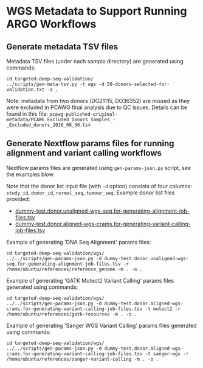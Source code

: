 # WGS Metadata to Support Running ARGO Workflows

## Generate metadata TSV files

Metadata TSV files (under each sample directory) are generated using commands:

```
cd targeted-deep-seq-validation/
../scripts/gen-meta-tsv.py -t wgs -d 50-donors-selected-for-validation.txt -o .
```

Note: metadata from two donors (DO21115, DO36352) are missed as they were excluded in PCAWG final analysis due to QC issues. Details can be found in this file: `pcawg-published-original-metadata/PCAWG_Excluded_Donors_Samples_-_Excluded_donors_2016_08_30.tsv`

## Generate Nextflow params files for running alignment and variant calling workflows

Nextflow params files are generated using `gen-params-json.py` script, see the examples blow.

Note that the donor list input file (with `-d` option) consists of four columns: `study_id`, `donor_id`,
`normal_seq`, `tumour_seq`. Example donor list files provided:
* [dummy-test.donor.unaligned-wgs-seq.for-generating-alignment-job-files.tsv](https://github.com/icgc-argo-workflows/metadata-for-benchmarking-datasets/blob/main/targeted-deep-seq-validation/wgs/dummy-test.donor.unaligned-wgs-seq.for-generating-alignment-job-files.tsv)
* [dummy-test.donor.aligned-wgs-crams.for-generating-variant-calling-job-files.tsv](https://github.com/icgc-argo-workflows/metadata-for-benchmarking-datasets/blob/main/targeted-deep-seq-validation/wgs/dummy-test.donor.aligned-wgs-crams.for-generating-variant-calling-job-files.tsv)

Example of generating 'DNA Seq Alignment' params files:
```
cd targeted-deep-seq-validation/wgs/
../../scripts/gen-params-json.py -d dummy-test.donor.unaligned-wgs-seq.for-generating-alignment-job-files.tsv -r /home/ubuntu/references/reference_genome -m . -o .
```

Example of generating 'GATK Mutect2 Variant Calling' params files generated using commands:
```
cd targeted-deep-seq-validation/wgs/
../../scripts/gen-params-json.py -d dummy-test.donor.aligned-wgs-crams.for-generating-variant-calling-job-files.tsv -t mutect2 -r /home/ubuntu/references/gatk-resources -m . -o .
```

Example of generating 'Sanger WGS Variant Calling' params files generated using commands:
```
cd targeted-deep-seq-validation/wgs/
../../scripts/gen-params-json.py -d dummy-test.donor.aligned-wgs-crams.for-generating-variant-calling-job-files.tsv -t sanger-wgs -r /home/ubuntu/references/sanger-variant-calling -m . -o .
```
